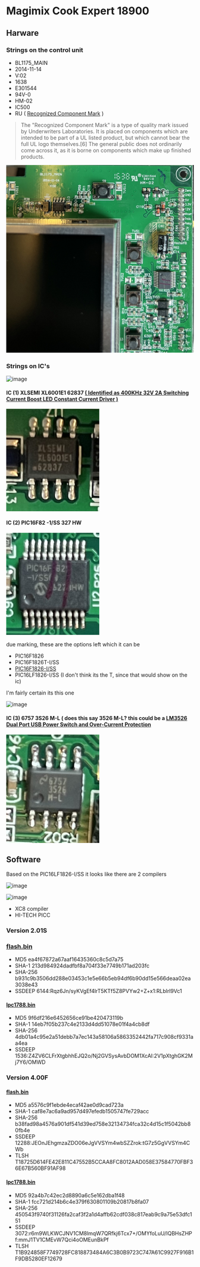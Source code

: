 # Magimix Cook Expert 18900
## Harware
### Strings on the control unit
* BL1175_MAIN
* 2014-11-14
* V:02
* 1638 
* E301544
* 94V-0
* HM-02
* IC500
* RU ( [Recognized Component Mark](https://en.wikipedia.org/wiki/UL_(safety_organization)) )
> The "Recognized Component Mark" is a type of quality mark issued by Underwriters Laboratories. It is placed on components which are intended to be part of a UL listed product, but which cannot bear the full UL logo themselves.[6] The general public does not ordinarily come across it, as it is borne on components which make up finished products.

![mainboard_right_up_corner](img/mainboard_right_up.jpeg)

### Strings on IC's

![image](https://user-images.githubusercontent.com/7887972/160485835-4447e43d-bca3-4e2a-b2e7-c30aa354c974.png)

#### IC (1) XLSEMI XL6001E1 62837 [( Identified as 400KHz 32V 2A Switching Current Boost LED Constant Current Driver )](datasheet/XLSEMI-XL6001E1.pdf) 
<img src="img/ic_1.jpeg" width="250px">

#### IC (2) PIC16F82 -1/SS 327 HW

<img src="img/ic_2_diffangle.jpeg" width="250px">

due marking, these are the options left which it can be

* PIC16F1826
* PIC16F1826T-I/SS
* [PIC16F1826-I/SS](datasheet/PIC16F1826.pdf)
* PIC16LF1826-I/SS (I don't think its the T, since that would show on the ic)


I'm fairly certain its this one

![image](https://user-images.githubusercontent.com/7887972/160498890-8954de9e-390c-4721-9eb0-8caa65523c12.png)



#### IC (3) 6757 3S26 M-L ( does this say 3526 M-L? this could be a [LM3526 Dual Port USB Power Switch and Over-Current Protection](datasheet/lm3526.pdf )
<img src="img/ic_3.jpeg" width="250px">

## Software 

Based on the PIC16LF1826-I/SS it looks like there are 2 compilers

![image](https://user-images.githubusercontent.com/7887972/160502582-8c6a9c86-fc36-409c-aeee-a20574130154.png)

![image](https://user-images.githubusercontent.com/7887972/160502609-92e75526-267f-4406-82d5-682c80d9111a.png)

* XC8 compiler
* HI-TECH PICC
### Version 2.01S
### [flash.bin](https://web.archive.org/web/20220328234253/https://www.magimix.be/files/ope_smart/flash.bin)
* MD5	ea4f67872a67aaf16435360c8c5d7a75
* SHA-1	213d984924dadfbf8a704f33e7749b171ad203fc
* SHA-256	b931c9b3506dd288e03453c1e5e66b5eb94df6b90dd15e566deaa02ea3038e43
* SSDEEP	6144:Rqz6Jn/syKVgEf4lrT5KTf5Z8PVYw2+Z+x1:RLblrl9Vc1

#### [lpc1788.bin](https://web.archive.org/web/20220328234107/https://www.magimix.be/files/ope_smart/lpc1788.bin)
* MD5	9f6df216e6452656ce91be420473119b
* SHA-1	14eb7f05b237c4e2133d4dd51078e01f4a4cb8df
* SHA-256	4db01a4c95e2a51debb7a7ec143a58106a5863352442fa717c908cf9331aa4ea
* SSDEEP	1536:Z4ZV6CLFrXtgbhhEJQ2o/Nj2GVSysAvbDOM1XcAI:2V1pXtghGK2Mj7Y6/OMWD


### Version 4.00F
#### [flash.bin](https://web.archive.org/web/20220327122823/https://fr.dev-magimix.com/upload/maj40/flash.bin)
* MD5	a5576c9f1ebde4ecaf42ae0d9cad723a
* SHA-1	caf8e7ac6a9ad957d497efedb1505747fe729acc
* SHA-256	b38fad98a4576a901df541d39ed758e32134734fca32c4d15c1f5042bb80fb4e
* SSDEEP	12288:JEOnJEhgmzaZDO06eJgVVSYm4wbSZZrok:tG7z5GgVVSYm4CWb
* TLSH	T18725D614FE42E811C47552B5CCAA8FC8012AAD058E37584770FBF36E67B560BF91AF98

#### [lpc1788.bin](https://web.archive.org/web/20220327122830/https://fr.dev-magimix.com/upload/maj40/lpc1788.bin)
* MD5	92a4b7c42ec2d8890a6c5e162dba1f48
* SHA-1	fcc721d214b6c4e379f630801109b20817b8fa07
* SHA-256	450543f9740f31126fa2caf3f2a1d4affb62cdf038c817eab9c9a75e53dfc151
* SSDEEP	3072:r6m9WLKWCJNV1CM8lmqW7QRfkj6Tcx7+/OMYfoLuU/IQBHsZHPf:mmJ1TV1CMEvW7Qci4oOMEunBkPf
* TLSH	T1B924858F7749728FC818873484A6C3B0B9723C747A61C9927F916B1F9DB5280EF12679


